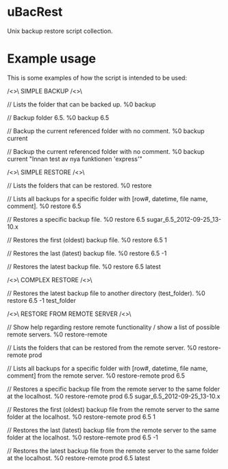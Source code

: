 uBacRest
========

Unix backup restore script collection.


Example usage
=============

This is some examples of how the script is intended to be used:


/<>\ SIMPLE BACKUP /<>\

// Lists the folder that can be backed up.
%0 backup

// Backup folder 6.5.
%0 backup 6.5

// Backup the current referenced folder with no comment.
%0 backup current

// Backup the current referenced folder with no comment.
%0 backup current "Innan test av nya funktionen 'express'"



/<>\ SIMPLE RESTORE /<>\

// Lists the folders that can be restored.
%0 restore

// Lists all backups for a specific folder with [row#, datetime, file name, comment].
%0 restore 6.5

// Restores a specific backup file.
%0 restore 6.5 sugar_6.5_2012-09-25_13-10.x

// Restores the first (oldest) backup file.
%0 restore 6.5 1

// Restores the last (latest) backup file.
%0 restore 6.5 -1

// Restores the latest backup file.
%0 restore 6.5 latest



/<>\ COMPLEX RESTORE /<>\

// Restores the latest backup file to another directory (test_folder).
%0 restore 6.5 -1 test_folder



/<>\ RESTORE FROM REMOTE SERVER /<>\

// Show help regarding restore remote functionality / show a list of possible remote servers.
%0 restore-remote

// Lists the folders that can be restored from the remote server.
%0 restore-remote prod

// Lists all backups for a specific folder with [row#, datetime, file name, comment] from the remote server.
%0 restore-remote prod 6.5

// Restores a specific backup file from the remote server to the same folder at the localhost.
%0 restore-remote prod 6.5 sugar_6.5_2012-09-25_13-10.x

// Restores the first (oldest) backup file from the remote server to the same folder at the localhost.
%0 restore-remote prod 6.5 1

// Restores the last (latest) backup file from the remote server to the same folder at the localhost.
%0 restore-remote prod 6.5 -1

// Restores the latest backup file from the remote server to the same folder at the localhost.
%0 restore-remote prod 6.5 latest
